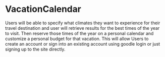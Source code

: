 # VacationCalendar
Users will be able to specify what climates they want to experience for their travel destination and user will retrieve results for the best times of the year to visit. 
Then reserve those times of the year on a personal calendar and customize a personal budget for that vacation. This will allow Users to create an account or sign into an
existing account using goodle login or just signing up to the site directly. 
